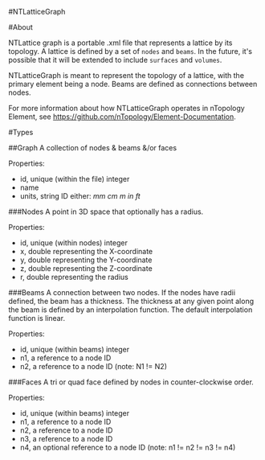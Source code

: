 #NTLatticeGraph

#About

NTLattice graph is a portable .xml file that represents a lattice by its topology. A lattice is defined by a set of `nodes` and `beams`. In the future, it's possible that it will be extended to include `surfaces` and `volumes`.

NTLatticeGraph is meant to represent the topology of a lattice, with the primary element being a node. Beams are defined as connections between nodes.

For more information about how NTLatticeGraph operates in nTopology Element, see <https://github.com/nTopology/Element-Documentation>.

#Types

##Graph
A collection of nodes & beams &/or faces

Properties:
* id, unique (within the file) integer
* name
* units, string ID either: *mm* *cm* *m* *in* *ft*

###Nodes
A point in 3D space that optionally has a radius.

Properties:
* id, unique (within nodes) integer
* x, double representing the X-coordinate
* y, double representing the Y-coordinate
* z, double representing the Z-coordinate
* r, double representing the radius

###Beams
A connection between two nodes. If the nodes have radii defined, the beam has a thickness. The thickness at any given point along the beam is defined by an interpolation function. The default interpolation function is linear.

Properties:
* id, unique (within beams) integer
* n1, a reference to a node ID
* n2, a reference to a node ID (note: N1 != N2)

###Faces
A tri or quad face defined by nodes in counter-clockwise order.

Properties:
* id, unique (within beams) integer
* n1, a reference to a node ID
* n2, a reference to a node ID
* n3, a reference to a node ID
* n4, an optional reference to a node ID
(note: n1 != n2 != n3 != n4)